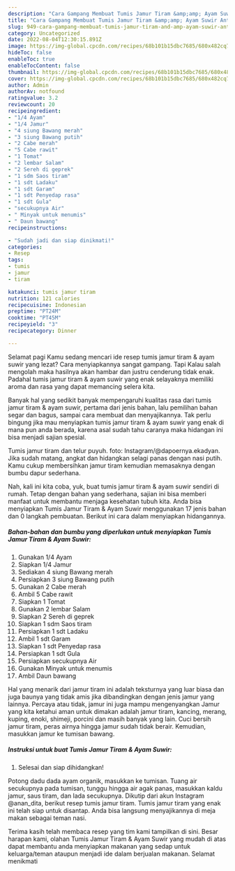 ```yaml
---
description: "Cara Gampang Membuat Tumis Jamur Tiram &amp;amp; Ayam Suwir Anti Gagal"
title: "Cara Gampang Membuat Tumis Jamur Tiram &amp;amp; Ayam Suwir Anti Gagal"
slug: 949-cara-gampang-membuat-tumis-jamur-tiram-and-amp-ayam-suwir-anti-gagal
category: Uncategorized
date: 2022-08-04T12:30:15.891Z
image: https://img-global.cpcdn.com/recipes/68b101b15dbc7685/680x482cq70/tumis-jamur-tiram-ayam-suwir-foto-resep-utama.jpg
hideToc: false
enableToc: true
enableTocContent: false
thumbnail: https://img-global.cpcdn.com/recipes/68b101b15dbc7685/680x482cq70/tumis-jamur-tiram-ayam-suwir-foto-resep-utama.jpg
cover: https://img-global.cpcdn.com/recipes/68b101b15dbc7685/680x482cq70/tumis-jamur-tiram-ayam-suwir-foto-resep-utama.jpg
author: Admin
authorAv: notfound
ratingvalue: 3.2
reviewcount: 20
recipeingredient:
- "1/4 Ayam"
- "1/4 Jamur"
- "4 siung Bawang merah"
- "3 siung Bawang putih"
- "2 Cabe merah"
- "5 Cabe rawit"
- "1 Tomat"
- "2 lembar Salam"
- "2 Sereh di geprek"
- "1 sdm Saos tiram"
- "1 sdt Ladaku"
- "1 sdt Garam"
- "1 sdt Penyedap rasa"
- "1 sdt Gula"
- "secukupnya Air"
- " Minyak untuk menumis"
- " Daun bawang"
recipeinstructions:

- "Sudah jadi dan siap dinikmati!"
categories:
- Resep
tags:
- tumis
- jamur
- tiram

katakunci: tumis jamur tiram 
nutrition: 121 calories
recipecuisine: Indonesian
preptime: "PT24M"
cooktime: "PT45M"
recipeyield: "3"
recipecategory: Dinner

---
```



Selamat pagi Kamu sedang mencari ide resep tumis jamur tiram &amp; ayam suwir yang lezat? Cara menyiapkannya sangat gampang. Tapi Kalau salah mengolah maka hasilnya akan hambar dan justru cenderung tidak enak. Padahal tumis jamur tiram &amp; ayam suwir yang enak selayaknya memiliki aroma dan rasa yang dapat memancing selera kita.


Banyak hal yang sedikit banyak mempengaruhi kualitas rasa dari tumis jamur tiram &amp; ayam suwir, pertama dari jenis bahan, lalu pemilihan bahan segar dan bagus, sampai cara membuat dan menyajikannya. Tak perlu bingung jika mau menyiapkan tumis jamur tiram &amp; ayam suwir yang enak di mana pun anda berada, karena asal sudah tahu caranya maka hidangan ini bisa menjadi sajian spesial.

Tumis jamur tiram dan telur puyuh. foto: Instagram/@dapoernya.ekadyan. Jika sudah matang, angkat dan hidangkan selagi panas dengan nasi putih. Kamu cukup membersihkan jamur tiram kemudian memasaknya dengan bumbu dapur sederhana.


Nah, kali ini kita coba, yuk, buat tumis jamur tiram &amp; ayam suwir sendiri di rumah. Tetap dengan bahan yang sederhana, sajian ini bisa memberi manfaat untuk membantu menjaga kesehatan tubuh kita. Anda bisa menyiapkan Tumis Jamur Tiram &amp; Ayam Suwir menggunakan 17 jenis bahan dan 0 langkah pembuatan. Berikut ini cara dalam menyiapkan hidangannya.

<!--inarticleads1-->

##### Bahan-bahan dan bumbu yang diperlukan untuk menyiapkan Tumis Jamur Tiram &amp; Ayam Suwir:

1. Gunakan 1/4 Ayam
1. Siapkan 1/4 Jamur
1. Sediakan 4 siung Bawang merah
1. Persiapkan 3 siung Bawang putih
1. Gunakan 2 Cabe merah
1. Ambil 5 Cabe rawit
1. Siapkan 1 Tomat
1. Gunakan 2 lembar Salam
1. Siapkan 2 Sereh di geprek
1. Siapkan 1 sdm Saos tiram
1. Persiapkan 1 sdt Ladaku
1. Ambil 1 sdt Garam
1. Siapkan 1 sdt Penyedap rasa
1. Persiapkan 1 sdt Gula
1. Persiapkan secukupnya Air
1. Gunakan  Minyak untuk menumis
1. Ambil  Daun bawang


Hal yang menarik dari jamur tiram ini adalah teksturnya yang luar biasa dan juga baunya yang tidak amis jika dibandingkan dengan jenis jamur yang lainnya. Percaya atau tidak, jamur ini juga mampu mengenyangkan Jamur yang kita ketahui aman untuk dimakan adalah jamur tiram, kancing, merang, kuping, enoki, shimeji, porcini dan masih banyak yang lain. Cuci bersih jamur tiram, peras airnya hingga jamur sudah tidak berair. Kemudian, masukkan jamur ke tumisan bawang. 

<!--inarticleads2-->

##### Instruksi untuk buat Tumis Jamur Tiram &amp; Ayam Suwir:


1. Selesai dan siap dihidangkan!

Potong dadu dada ayam organik, masukkan ke tumisan. Tuang air secukupnya pada tumisan, tunggu hingga air agak panas, masukkan kaldu jamur, saus tiram, dan lada secukupnya. Dikutip dari akun Instagram @anan_dita, berikut resep tumis jamur tiram. Tumis jamur tiram yang enak ini telah siap untuk disantap. Anda bisa langsung menyajikannya di meja makan sebagai teman nasi. 

Terima kasih telah membaca resep yang tim kami tampilkan di sini. Besar harapan kami, olahan Tumis Jamur Tiram &amp; Ayam Suwir yang mudah di atas dapat membantu anda menyiapkan makanan yang sedap untuk keluarga/teman ataupun menjadi ide dalam berjualan makanan. Selamat menikmati
